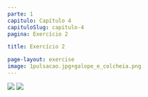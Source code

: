 ```yaml
---
parte: 1
capitulo: Capítulo 4
capituloSlug: capitulo-4
pagina: Exercício 2

title: Exercício 2

page-layout: exercise
image: 1pulsacao.jpg+galope_e_colcheia.png
---
```



<img src="{{site.baseurl}}/assets/graphics/content/4_1_2_1.jpg"/>

<img src="{{site.baseurl}}/assets/graphics/content/4_1_2_2.png"/>
